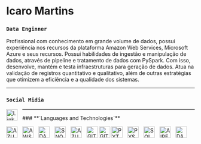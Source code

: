 # Icaro Martins 
### **`Data Enginner`**

Profissional com conhecimento em grande volume de dados, possui experiência nos recursos da plataforma Amazon Web Services, Microsoft Azure e seus recursos. Possui habilidades de ingestão e manipulação de dados, através de pipeline e tratamento de dados com PySpark. Com isso, desenvolve, mantém e testa infraestruturas para geração de dados. Atua na validação de registros quantitativo e qualitativo, além de outras estratégias que otimizem a eficiência e a qualidade dos sistemas.

 ---
 
### **`Social Midia`**
<p>
<a href="https://www.linkedin.com/in/martinsicaro/" target="_blank" rel="noopener noreferrer">
  <img 
      align="left"
      alt="LinkedIn"
      title="LinkedIn"
      width="30px"
      style="padding-right: 10px;"
      src="https://cdn.jsdelivr.net/gh/devicons/devicon@latest/icons/linkedin/linkedin-original.svg" 
  />
</a>
</p>

---

<p>
### **`Languages ​​and Technologies`**

<img 
    align="left"
    alt="AZURE"
    title="AZURE"
    width="30px"
    style="padding-right: 10px;"
    src="https://cdn.jsdelivr.net/gh/devicons/devicon@latest/icons/azure/azure-original.svg" 
/>

<img 
    align="left"
    alt="AWS"
    title="AWS"
    width="30px"
    style="padding-right: 10px;"
    src="https://cdn.jsdelivr.net/gh/devicons/devicon@latest/icons/amazonwebservices/amazonwebservices-plain-wordmark.svg" 
/>
         

<img
    align="left"
    alt="DATABRICKS"
    title="DATABRICKS"
    width="30px"
    style="padding-right: 10px;"
    src="https://az-icons.com/export/icons/d180faa9ddc77cb9e841ff02998e5e21.svg"
/>
<img
    align="left"
    alt="SNOWFLAKE"
    title="SNOWFLAKE"
    width="30px"
    style="padding-right: 10px;"
    src="https://cdn.brandfetch.io/idJz-fGD_q/theme/dark/symbol.svg?c=1dxbfHSJFAPEGdCLU4o5B"
/>


<img 
    align="left"
    alt="AZURE DEVOPS"
    title="AZURE DEVOPS"
    width="30px"
    style="padding-right: 10px;"
    src="https://cdn.jsdelivr.net/gh/devicons/devicon@latest/icons/azuredevops/azuredevops-original.svg"
/>

<img
    align="left"
    alt="GIT"
    title="GIT"
    width="30px"
    src="https://cdn.jsdelivr.net/gh/devicons/devicon@latest/icons/git/git-original.svg" 
/>

<img
    align="left"
    alt="GIT"
    title="GIT"
    width="30px"
    src="https://cdn.jsdelivr.net/gh/devicons/devicon@latest/icons/github/github-original.svg"          
/>

<img
    align="left"
    alt="PYTHON"
    title="PYTHON"
    width="30px"
    style="padding-right: 10px;"
    src="https://cdn.jsdelivr.net/gh/devicons/devicon@latest/icons/python/python-original.svg"
/>


<img
    align="left"
    alt="PYSPARK"
    title="PYSPARK"
    width="30px"
    style="padding-right: 10px;"
    src="https://cdn.jsdelivr.net/gh/devicons/devicon@latest/icons/apachespark/apachespark-original.svg" 
/>

<img
    align="left"
    alt="SQL"
    title="SQL"
    width="30px"
    style="padding-right: 10px;"
    src="https://az-icons.com/export/icons/1867c07db25701f635b0f13784e84822.svg"
/>

<img
    align="left"
    alt="AIRFLOW"
    title="AIRFLOW"
    width="30px"
    style="padding-right: 10px;"
    src="https://cdn.jsdelivr.net/gh/devicons/devicon@latest/icons/apacheairflow/apacheairflow-original.svg"
/>

<img
    align="left"
    alt="DATA FACTORY"
    title="DATA FACTORY"
    width="30px"
    style="padding-right: 10px;"
    src="https://az-icons.com/export/icons/679e395158754f2aa1194eb8a15ec8ec.svg"
/>
</p>

